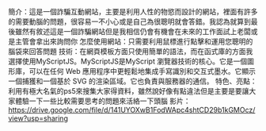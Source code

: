 簡介：這是一個詐騙互動網站，主要是利用人性的物慾而設計的網站，裡面有許多的需要動腦的問題，很容易一不小心或是自己為很聰明就會答錯。我認為就算到最後雖然有敘述這是一個詐騙網站但是我相信仍會有機會在未來的工作面試上老闆或是主管會拿出來詢問你
怎麼使用網站：只需要利用鼠標進行點擊和運用您聰明的腦袋來回答問題
技術：在網頁模板方面只使用簡單的語法，而在函式庫的方面我選擇使用MyScriptJS。MyScriptJS是MyScript 瀏覽器技術的核心。它是一個圖形庫，可以在任何 Web 應用程序中更輕鬆地集成手寫識別和交互式墨水。它顯示一個捕獲和一個基於 SVG 的渲染區域。它也負責與服務器的通信。
特色、亮點：利用有極大名氣的ps5來搜集大家得資料，雖然說好像有點違法但是主要是要讓大家體驗一下一些比較需要思考的問題來活絡一下頭腦
影片：https://drive.google.com/file/d/141UYOXwB1FodWApc4shtCD29b1kGMOcz/view?usp=sharing
